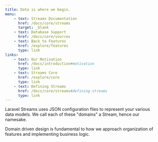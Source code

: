```yaml
---
title: Data is where we begin.
menu:
    - text: Streams Documentation
      href: /docs/core/streams
      target: _blank
    - text: Database Support
      href: /docs/core/sources
    - text: Back to Features
      href: /explore/features
      type: link
links:
    - text: Our Motivation
      href: /docs/introduction#motivation
      type: link
    - text: Streams Core
      href: /explore/core
      type: link
    - text: Defining Streams
      href: /docs/core/streams#defining-streams
      type: link
---
```

Laravel Streams uses JSON configuration files to represent your various data models. We call each of these "domains" a Stream, hence our namesake.

Domain driven design is fundamental to how we approach organization of features and implementing business logic.
